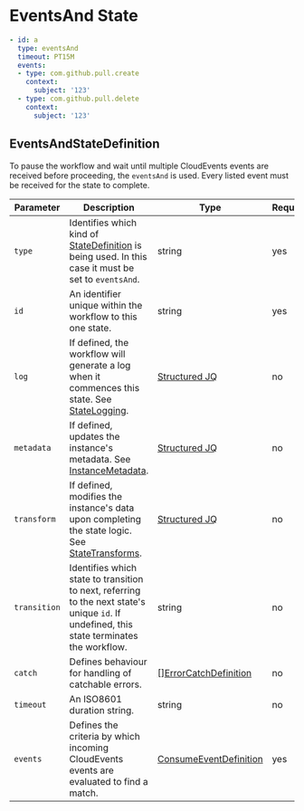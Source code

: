 # EventsAnd State 

```yaml
- id: a
  type: eventsAnd
  timeout: PT15M
  events:
  - type: com.github.pull.create
	context:
	  subject: '123'
  - type: com.github.pull.delete
	context:
	  subject: '123'
```

## EventsAndStateDefinition 

To pause the workflow and wait until multiple CloudEvents events are received before proceeding, the `eventsAnd` is used. Every listed event must be received for the state to complete.

| Parameter | Description | Type | Required |
| --- | --- | --- | --- |
| `type` | Identifies which kind of [StateDefinition](./states.md) is being used. In this case it must be set to `eventsAnd`. | string | yes | 
| `id` | An identifier unique within the workflow to this one state. | string | yes |
| `log` | If defined, the workflow will generate a log when it commences this state. See [StateLogging](./logging.md). | [Structured JQ](../instance-data/structured-jx.md) | no |
| `metadata` | If defined, updates the instance's metadata. See [InstanceMetadata](./metadata.md). | [Structured JQ](../instance-data/structured-jx.md) | no |
| `transform` | If defined, modifies the instance's data upon completing the state logic. See [StateTransforms](../instance-data/transforms.md). | [Structured JQ](../instance-data/structured-jx.md) | no |
| `transition` | Identifies which state to transition to next, referring to the next state's unique `id`. If undefined, this state terminates the workflow. | string | no |
| `catch` | Defines behaviour for handling of catchable errors.  | [[]ErrorCatchDefinition](./errors.md) | no |
| `timeout` | An ISO8601 duration string. | string | no |
| `events` | Defines the criteria by which incoming CloudEvents events are evaluated to find a match. | [ConsumeEventDefinition](./consume-event.md#ConsumeEventDefinition) | yes |

